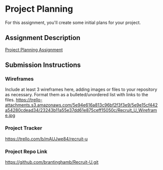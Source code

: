 # Project Planning
For this assignment, you'll create some initial plans for your project.

## Assignment Description
[Project Planning Assignment](https://education.launchcode.org/liftoff/modules/assignments/project-planning)

## Submission Instructions

### Wireframes
Include at least 3 wireframes here, adding images or files to your repository as necessary. Format them as a bulleted/unordered list with links to the files.
https://trello-attachments.s3.amazonaws.com/5e94e616a813c96bf2f3f3e9/5e9e15cf442a54280cdead34/23243b11a55e37dd61e875ceff15050c/Recruit_U_Wireframe.jpg
### Project Tracker
https://trello.com/b/mAUJwe84/recruit-u

### Project Repo Link
https://github.com/brantinghamb/Recruit-U.git

